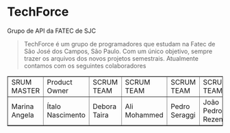 # TechForce
Grupo de API da FATEC de SJC 

> TechForce é um grupo de programadores que estudam na Fatec de São José dos Campos, São Paulo. Com um único objetivo, sempre trazer os arquivos dos novos projetos semestrais. 
 Atualmente contamos com os seguintes colaboradores 
 
<table align="center" border="1">
    <tr>
        <td>SRUM MASTER</td>
        <td>Product Owner</td>
        <td>SCRUM TEAM</td>
        <td>SCRUM TEAM</td>
        <td>SCRUM TEAM</td>
        <td>SCRUM TEAM</td>
        <td>SCRUM TEAM</td>
        <td>SCRUM TEAM</td>
    </tr>
    <tr>
        <td>Marina Angela</td>
        <td>Ítalo Nascimento</td>
        <td>Debora Taira</td>
        <td>Ali Mohammed</td>
        <td>Pedro Seraggi</td>
        <td>João Pedro Rezende</td>
        <td>Rita Hecht</td>
        <td>Isabela Silva</td>
    </tr>
</table>

